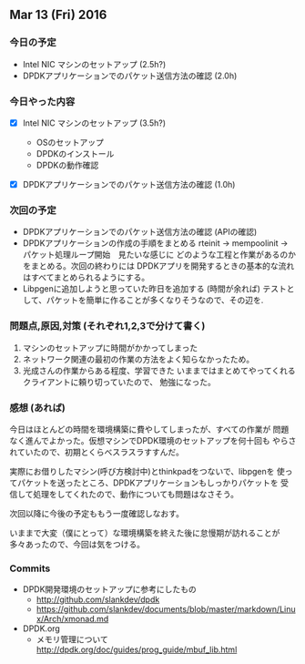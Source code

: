 

## Mar 13 (Fri) 2016

### 今日の予定

 - Intel NIC マシンのセットアップ (2.5h?)
 - DPDKアプリケーションでのパケット送信方法の確認 (2.0h) 



### 今日やった内容

 - [x] Intel NIC マシンのセットアップ (3.5h?)
	 - OSのセットアップ
	 - DPDKのインストール
	 - DPDKの動作確認
 - [x] DPDKアプリケーションでのパケット送信方法の確認 (1.0h) 





### 次回の予定

 - DPDKアプリケーションでのパケット送信方法の確認 (APIの確認)
 - DPDKアプリケーションの作成の手順をまとめる
   rteinit -> mempoolinit -> パケット処理ループ開始　見たいな感じに
   どのような工程と作業があるのかをまとめる。次回の終わりには
   DPDKアプリを開発するときの基本的な流れはすべてまとめられるようにする。
 - Libpgenに追加しようと思っていた昨日を追加する (時間が余れば)
   テストとして、パケットを簡単に作ることが多くなりそうなので、その辺を.





### 問題点,原因,対策 (それぞれ1,2,3で分けて書く)

 1. マシンのセットアップに時間がかかってしまった
 2. ネットワーク関連の最初の作業の方法をよく知らなかったため。
 3. 光成さんの作業からある程度、学習できた
    いままではまとめてやってくれるクライアントに頼り切っていたので、
	勉強になった。
	



### 感想 (あれば)

今日はほとんどの時間を環境構築に費やしてしまったが、すべての作業が
問題なく進んでよかった。仮想マシンでDPDK環境のセットアップを何十回も
やらされていたので、初期とくらべスラスラすすんだ。

実際にお借りしたマシン(呼び方検討中)とthinkpadをつないで、libpgenを
使ってパケットを送ったところ、DPDKアプリケーションもしっかりパケットを
受信して処理をしてくれたので、動作についても問題はなさそう。

次回以降に今後の予定ももう一度確認しなおす。

いままで大変（僕にとって）な環境構築を終えた後に怠慢期が訪れることが
多々あったので、今回は気をつける。



### Commits

 - DPDK開発環境のセットアップに参考にしたもの
	 - http://github.com/slankdev/dpdk
	 - https://github.com/slankdev/documents/blob/master/markdown/Linux/Arch/xmonad.md
 - DPDK.org
	 - メモリ管理について http://dpdk.org/doc/guides/prog_guide/mbuf_lib.html
